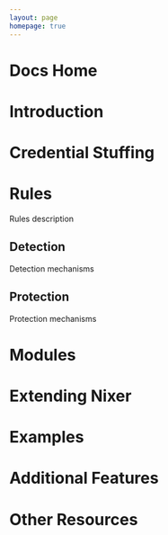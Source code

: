 ```yaml
---
layout: page
homepage: true
---
```


# Docs Home

# Introduction

# Credential Stuffing

# Rules
Rules description

## Detection
Detection mechanisms

## Protection
Protection mechanisms

# Modules

# Extending Nixer

# Examples

# Additional Features

# Other Resources

